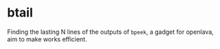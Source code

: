# btail
Finding the lasting N lines of the outputs of `bpeek`, a gadget for openlava, aim to make works efficient.
